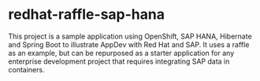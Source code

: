# redhat-raffle-sap-hana

This project is a sample application using OpenShift, SAP HANA, Hibernate and Spring Boot to illustrate AppDev with Red Hat and SAP. It uses a raffle as an example, but can be repurposed as a starter application for any enterprise development project that requires integrating SAP data in containers.
